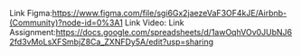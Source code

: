 Link Figma:https://www.figma.com/file/sgi6Gx2jaezeVaF3OF4kJE/Airbnb-(Community)?node-id=0%3A1
Link Video:
Link Assignment:https://docs.google.com/spreadsheets/d/1awOqhVOv0JUbNJ62fd3vMoLsXFSmbjZ8Ca_ZXNFDy5A/edit?usp=sharing
